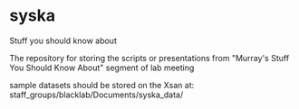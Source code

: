 # syska
Stuff you should know about

The repository for storing the scripts or presentations from "Murray's Stuff You Should Know About" segment of lab meeting

sample datasets should be stored on the Xsan at: staff_groups/blacklab/Documents/syska_data/
